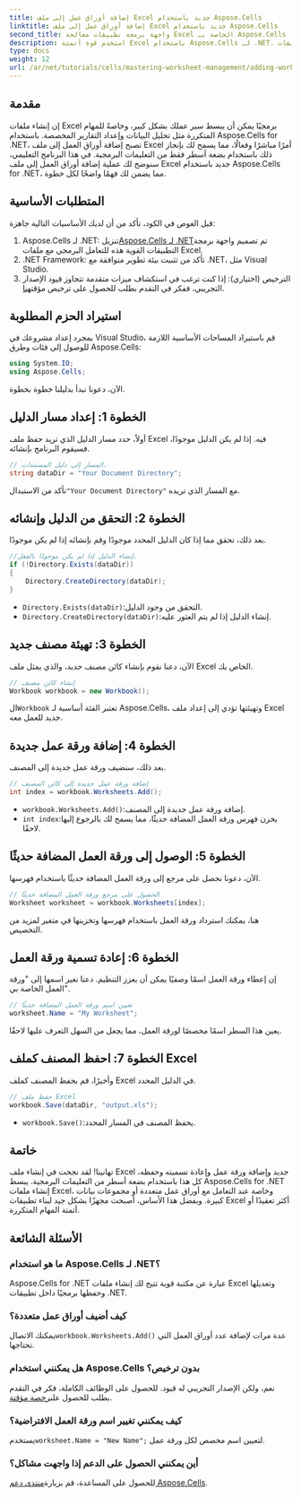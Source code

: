```yaml
---
title: إضافة أوراق عمل إلى ملف Excel جديد باستخدام Aspose.Cells
linktitle: إضافة أوراق عمل إلى ملف Excel جديد باستخدام Aspose.Cells
second_title: واجهة برمجة تطبيقات معالجة Excel الخاصة بـ Aspose.Cells .NET
description: استخدم قوة أتمتة Excel باستخدام Aspose.Cells لـ .NET. يرشدك هذا البرنامج التعليمي خطوة بخطوة خلال إنشاء ملفات Excel برمجيًا، وإضافة أوراق العمل وإعادة تسميتها، وحفظ عملك دون عناء.
type: docs
weight: 12
url: /ar/net/tutorials/cells/mastering-worksheet-management/adding-worksheets-to-new-excel-file/
---
```

## مقدمة

إن إنشاء ملفات Excel برمجيًا يمكن أن يبسط سير عملك بشكل كبير، وخاصةً للمهام المتكررة مثل تحليل البيانات وإعداد التقارير المخصصة. باستخدام Aspose.Cells for .NET، تصبح إضافة أوراق العمل إلى ملف Excel أمرًا مباشرًا وفعالًا، مما يسمح لك بإنجاز ذلك باستخدام بضعة أسطر فقط من التعليمات البرمجية. في هذا البرنامج التعليمي، سنوضح لك عملية إضافة أوراق العمل إلى ملف Excel جديد باستخدام Aspose.Cells for .NET، مما يضمن لك فهمًا واضحًا لكل خطوة.

## المتطلبات الأساسية

قبل الغوص في الكود، تأكد من أن لديك الأساسيات التالية جاهزة:

1.  Aspose.Cells لـ .NET: تنزيل[Aspose.Cells لـ .NET](https://releases.aspose.com/cells/net/)تم تصميم واجهة برمجة التطبيقات القوية هذه للتعامل البرمجي مع ملفات Excel.
2. .NET Framework: تأكد من تثبيت بيئة تطوير متوافقة مع .NET، مثل Visual Studio.
3.  الترخيص (اختياري): إذا كنت ترغب في استكشاف ميزات متقدمة تتجاوز قيود الإصدار التجريبي، ففكر في التقدم بطلب للحصول على ترخيص مؤقت[هنا](https://purchase.aspose.com/temporary-license/).

## استيراد الحزم المطلوبة

بمجرد إعداد مشروعك في Visual Studio، قم باستيراد المساحات الأساسية اللازمة للوصول إلى فئات وطرق Aspose.Cells:

```csharp
using System.IO;
using Aspose.Cells;
```

الآن، دعونا نبدأ بدليلنا خطوة بخطوة.

## الخطوة 1: إعداد مسار الدليل

أولاً، حدد مسار الدليل الذي تريد حفظ ملف Excel فيه. إذا لم يكن الدليل موجودًا، فسيقوم البرنامج بإنشائه.

```csharp
// المسار إلى دليل المستندات.
string dataDir = "Your Document Directory";
```

 تأكد من الاستبدال`"Your Document Directory"` مع المسار الذي تريده.

## الخطوة 2: التحقق من الدليل وإنشائه

بعد ذلك، تحقق مما إذا كان الدليل المحدد موجودًا وقم بإنشائه إذا لم يكن موجودًا.

```csharp
//إنشاء الدليل إذا لم يكن موجودًا بالفعل.
if (!Directory.Exists(dataDir))
{
    Directory.CreateDirectory(dataDir);
}
```

- `Directory.Exists(dataDir)`:التحقق من وجود الدليل.
- `Directory.CreateDirectory(dataDir)`:إنشاء الدليل إذا لم يتم العثور عليه.

## الخطوة 3: تهيئة مصنف جديد

الآن، دعنا نقوم بإنشاء كائن مصنف جديد، والذي يمثل ملف Excel الخاص بك.

```csharp
// إنشاء كائن مصنف
Workbook workbook = new Workbook();
```

 ال`Workbook` تعتبر الفئة أساسية لـ Aspose.Cells، وتهيئتها تؤدي إلى إعداد ملف Excel جديد للعمل معه.

## الخطوة 4: إضافة ورقة عمل جديدة

بعد ذلك، سنضيف ورقة عمل جديدة إلى المصنف.

```csharp
// إضافة ورقة عمل جديدة إلى كائن المصنف
int index = workbook.Worksheets.Add();
```

- `workbook.Worksheets.Add()`:إضافة ورقة عمل جديدة إلى المصنف.
- `int index`:يخزن فهرس ورقة العمل المضافة حديثًا، مما يسمح لك بالرجوع إليها لاحقًا.

## الخطوة 5: الوصول إلى ورقة العمل المضافة حديثًا

الآن، دعونا نحصل على مرجع إلى ورقة العمل المضافة حديثًا باستخدام فهرسها.

```csharp
// الحصول على مرجع ورقة العمل المضافة حديثًا
Worksheet worksheet = workbook.Worksheets[index];
```

هنا، يمكنك استرداد ورقة العمل باستخدام فهرسها وتخزينها في متغير لمزيد من التخصيص.

## الخطوة 6: إعادة تسمية ورقة العمل

إن إعطاء ورقة العمل اسمًا وصفيًا يمكن أن يعزز التنظيم. دعنا نغير اسمها إلى "ورقة العمل الخاصة بي".

```csharp
// تعيين اسم ورقة العمل المضافة حديثًا
worksheet.Name = "My Worksheet";
```

يعين هذا السطر اسمًا مخصصًا لورقة العمل، مما يجعل من السهل التعرف عليها لاحقًا.

## الخطوة 7: احفظ المصنف كملف Excel

وأخيرًا، قم بحفظ المصنف كملف Excel في الدليل المحدد.

```csharp
// حفظ ملف Excel
workbook.Save(dataDir, "output.xls");
```

- `workbook.Save()`:يحفظ المصنف في المسار المحدد.

## خاتمة

تهانينا! لقد نجحت في إنشاء ملف Excel جديد وإضافة ورقة عمل وإعادة تسميته وحفظه، كل هذا باستخدام بضعة أسطر من التعليمات البرمجية. يبسط Aspose.Cells for .NET إنشاء ملفات Excel، وخاصة عند التعامل مع أوراق عمل متعددة أو مجموعات بيانات كبيرة. وبفضل هذا الأساس، أصبحت مجهزًا بشكل جيد لبناء تطبيقات Excel أكثر تعقيدًا أو أتمتة المهام المتكررة.

## الأسئلة الشائعة

### ما هو استخدام Aspose.Cells لـ .NET؟
Aspose.Cells for .NET عبارة عن مكتبة قوية تتيح لك إنشاء ملفات Excel وتعديلها وحفظها برمجيًا داخل تطبيقات .NET.

### كيف أضيف أوراق عمل متعددة؟
 يمكنك الاتصال`workbook.Worksheets.Add()` عدة مرات لإضافة عدد أوراق العمل التي تحتاجها.

### هل يمكنني استخدام Aspose.Cells بدون ترخيص؟
 نعم، ولكن الإصدار التجريبي له قيود. للحصول على الوظائف الكاملة، فكر في التقدم بطلب للحصول على[رخصة مؤقتة](https://purchase.aspose.com/temporary-license/).

### كيف يمكنني تغيير اسم ورقة العمل الافتراضية؟
 يستخدم`worksheet.Name = "New Name";` لتعيين اسم مخصص لكل ورقة عمل.

### أين يمكنني الحصول على الدعم إذا واجهت مشاكل؟
للحصول على المساعدة، قم بزيارة[منتدى دعم Aspose.Cells](https://forum.aspose.com/c/cells/9).